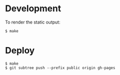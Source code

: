 # Development

To render the static output:

```
$ make
```

# Deploy

```
$ make
$ git subtree push --prefix public origin gh-pages
```
